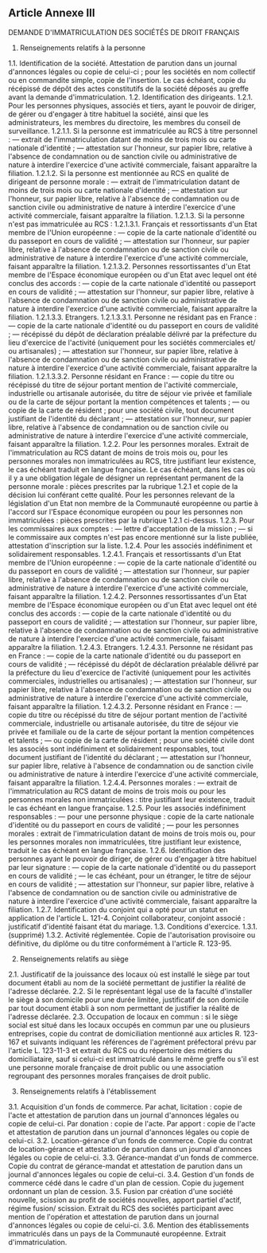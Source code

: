 Article Annexe III
----
DEMANDE D'IMMATRICULATION DES SOCIÉTÉS DE DROIT FRANÇAIS

1. Renseignements relatifs à la personne

1.1. Identification de la société. Attestation de parution dans un journal
d'annonces légales ou copie de celui-ci ; pour les sociétés en nom collectif ou
en commandite simple, copie de l'insertion. Le cas échéant, copie du récépissé
de dépôt des actes constitutifs de la société déposés au greffe avant la demande
d'immatriculation. 1.2. Identification des dirigeants. 1.2.1. Pour les personnes
physiques, associés et tiers, ayant le pouvoir de diriger, de gérer ou d'engager
à titre habituel la société, ainsi que les administrateurs, les membres du
directoire, les membres du conseil de surveillance. 1.2.1.1. Si la personne est
immatriculée au RCS à titre personnel : ― extrait de l'immatriculation datant de
moins de trois mois ou carte nationale d'identité ; ― attestation sur l'honneur,
sur papier libre, relative à l'absence de condamnation ou de sanction civile ou
administrative de nature à interdire l'exercice d'une activité commerciale,
faisant apparaître la filiation. 1.2.1.2. Si la personne est mentionnée au RCS
en qualité de dirigeant de personne morale : ― extrait de l'immatriculation
datant de moins de trois mois ou carte nationale d'identité ; ― attestation sur
l'honneur, sur papier libre, relative à l'absence de condamnation ou de sanction
civile ou administrative de nature à interdire l'exercice d'une activité
commerciale, faisant apparaître la filiation. 1.2.1.3. Si la personne n'est pas
immatriculée au RCS : 1.2.1.3.1. Français et ressortissants d'un Etat membre de
l'Union européenne : ― copie de la carte nationale d'identité ou du passeport en
cours de validité ; ― attestation sur l'honneur, sur papier libre, relative à
l'absence de condamnation ou de sanction civile ou administrative de nature à
interdire l'exercice d'une activité commerciale, faisant apparaître la
filiation. 1.2.1.3.2. Personnes ressortissantes d'un Etat membre de l'Espace
économique européen ou d'un Etat avec lequel ont été conclus des accords : ―
copie de la carte nationale d'identité ou passeport en cours de validité ; ―
attestation sur l'honneur, sur papier libre, relative à l'absence de
condamnation ou de sanction civile ou administrative de nature à interdire
l'exercice d'une activité commerciale, faisant apparaître la filiation.
1.2.1.3.3. Etrangers. 1.2.1.3.3.1. Personne ne résidant pas en France : ― copie
de la carte nationale d'identité ou du passeport en cours de validité ; ―
récépissé du dépôt de déclaration préalable délivré par la préfecture du lieu
d'exercice de l'activité (uniquement pour les sociétés commerciales et/ ou
artisanales) ; ― attestation sur l'honneur, sur papier libre, relative à
l'absence de condamnation ou de sanction civile ou administrative de nature à
interdire l'exercice d'une activité commerciale, faisant apparaître la
filiation. 1.2.1.3.3.2. Personne résidant en France : ― copie du titre ou
récépissé du titre de séjour portant mention de l'activité commerciale,
industrielle ou artisanale autorisée, du titre de séjour vie privée et familiale
ou de la carte de séjour portant la mention compétences et talents ; ― ou copie
de la carte de résident ; pour une société civile, tout document justifiant de
l'identité du déclarant ; ― attestation sur l'honneur, sur papier libre,
relative à l'absence de condamnation ou de sanction civile ou administrative de
nature à interdire l'exercice d'une activité commerciale, faisant apparaître la
filiation. 1.2.2. Pour les personnes morales. Extrait de l'immatriculation au
RCS datant de moins de trois mois ou, pour les personnes morales non
immatriculées au RCS, titre justifiant leur existence, le cas échéant traduit en
langue française. Le cas échéant, dans les cas où il y a une obligation légale
de désigner un représentant permanent de la personne morale : pièces prescrites
par la rubrique 1.2.1 et copie de la décision lui conférant cette qualité. Pour
les personnes relevant de la législation d'un Etat non membre de la Communauté
européenne ou partie à l'accord sur l'Espace économique européen ou pour les
personnes non immatriculées : pièces prescrites par la rubrique 1.2.1 ci-dessus.
1.2.3. Pour les commissaires aux comptes : ― lettre d'acceptation de la mission
; ― si le commissaire aux comptes n'est pas encore mentionné sur la liste
publiée, attestation d'inscription sur la liste. 1.2.4. Pour les associés
indéfiniment et solidairement responsables. 1.2.4.1. Français et ressortissants
d'un Etat membre de l'Union européenne : ― copie de la carte nationale
d'identité ou du passeport en cours de validité ; ― attestation sur l'honneur,
sur papier libre, relative à l'absence de condamnation ou de sanction civile ou
administrative de nature à interdire l'exercice d'une activité commerciale,
faisant apparaître la filiation. 1.2.4.2. Personnes ressortissantes d'un Etat
membre de l'Espace économique européen ou d'un Etat avec lequel ont été conclus
des accords : ― copie de la carte nationale d'identité ou du passeport en cours
de validité ; ― attestation sur l'honneur, sur papier libre, relative à
l'absence de condamnation ou de sanction civile ou administrative de nature à
interdire l'exercice d'une activité commerciale, faisant apparaître la
filiation. 1.2.4.3. Etrangers. 1.2.4.3.1. Personne ne résidant pas en France : ―
copie de la carte nationale d'identité ou du passeport en cours de validité ; ―
récépissé du dépôt de déclaration préalable délivré par la préfecture du lieu
d'exercice de l'activité (uniquement pour les activités commerciales,
industrielles ou artisanales) ; ― attestation sur l'honneur, sur papier libre,
relative à l'absence de condamnation ou de sanction civile ou administrative de
nature à interdire l'exercice d'une activité commerciale, faisant apparaître la
filiation. 1.2.4.3.2. Personne résidant en France : ― copie du titre ou
récépissé du titre de séjour portant mention de l'activité commerciale,
industrielle ou artisanale autorisée, du titre de séjour vie privée et familiale
ou de la carte de séjour portant la mention compétences et talents ; ― ou copie
de la carte de résident ; pour une société civile dont les associés sont
indéfiniment et solidairement responsables, tout document justifiant de
l'identité du déclarant ; ― attestation sur l'honneur, sur papier libre,
relative à l'absence de condamnation ou de sanction civile ou administrative de
nature à interdire l'exercice d'une activité commerciale, faisant apparaître la
filiation. 1.2.4.4. Personnes morales : ― extrait de l'immatriculation au RCS
datant de moins de trois mois ou pour les personnes morales non immatriculées :
titre justifiant leur existence, traduit le cas échéant en langue française.
1.2.5. Pour les associés indéfiniment responsables : ― pour une personne
physique : copie de la carte nationale d'identité ou du passeport en cours de
validité ; ― pour les personnes morales : extrait de l'immatriculation datant de
moins de trois mois ou, pour les personnes morales non immatriculées, titre
justifiant leur existence, traduit le cas échéant en langue française. 1.2.6.
Identification des personnes ayant le pouvoir de diriger, de gérer ou d'engager
à titre habituel par leur signature : ― copie de la carte nationale d'identité
ou du passeport en cours de validité ; ― le cas échéant, pour un étranger, le
titre de séjour en cours de validité ; ― attestation sur l'honneur, sur papier
libre, relative à l'absence de condamnation ou de sanction civile ou
administrative de nature à interdire l'exercice d'une activité commerciale,
faisant apparaître la filiation. 1.2.7. Identification du conjoint qui a opté
pour un statut en application de l'article L. 121-4. Conjoint collaborateur,
conjoint associé : justificatif d'identité faisant état du mariage. 1.3.
Conditions d'exercice. 1.3.1. (supprimé) 1.3.2. Activité réglementée. Copie de
l'autorisation provisoire ou définitive, du diplôme ou du titre conformément à
l'article R. 123-95.

2. Renseignements relatifs au siège

2.1. Justificatif de la jouissance des locaux où est installé le siège par tout
document établi au nom de la société permettant de justifier la réalité de
l'adresse déclarée. 2.2. Si le représentant légal use de la faculté d'installer
le siège à son domicile pour une durée limitée, justificatif de son domicile par
tout document établi à son nom permettant de justifier la réalité de l'adresse
déclarée. 2.3. Occupation de locaux en commun : si le siège social est situé
dans les locaux occupés en commun par une ou plusieurs entreprises, copie du
contrat de domiciliation mentionné aux articles R. 123-167 et suivants indiquant
les références de l'agrément préfectoral prévu par l'article L. 123-11-3 et
extrait du RCS ou du répertoire des métiers du domiciliataire, sauf si celui-ci
est immatriculé dans le même greffe ou s'il est une personne morale française de
droit public ou une association regroupant des personnes morales françaises de
droit public.

3. Renseignements relatifs à l'établissement

3.1. Acquisition d'un fonds de commerce. Par achat, licitation : copie de l'acte
et attestation de parution dans un journal d'annonces légales ou copie de
celui-ci. Par donation : copie de l'acte. Par apport : copie de l'acte et
attestation de parution dans un journal d'annonces légales ou copie de celui-ci.
3.2. Location-gérance d'un fonds de commerce. Copie du contrat de
location-gérance et attestation de parution dans un journal d'annonces légales
ou copie de celui-ci. 3.3. Gérance-mandat d'un fonds de commerce. Copie du
contrat de gérance-mandat et attestation de parution dans un journal d'annonces
légales ou copie de celui-ci. 3.4. Gestion d'un fonds de commerce cédé dans le
cadre d'un plan de cession. Copie du jugement ordonnant un plan de cession. 3.5.
Fusion par création d'une société nouvelle, scission au profit de sociétés
nouvelles, apport partiel d'actif, régime fusion/ scission. Extrait du RCS des
sociétés participant avec mention de l'opération et attestation de parution dans
un journal d'annonces légales ou copie de celui-ci. 3.6. Mention des
établissements immatriculés dans un pays de la Communauté européenne. Extrait
d'immatriculation.
